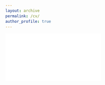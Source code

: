```yaml
---
layout: archive
permalink: /cv/
author_profile: true
---
```


![alt text](/assets/pdf/Hannah_Pu_CV.pdf)



